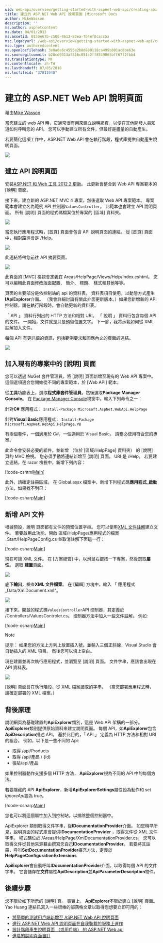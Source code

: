 ```yaml
---
uid: web-api/overview/getting-started-with-aspnet-web-api/creating-api-help-pages
title: 建立的 ASP.NET Web API 說明頁面 |Microsoft Docs
author: MikeWasson
description: ''
ms.author: aspnetcontent
ms.date: 04/01/2013
ms.assetid: 0150e67b-c50d-4613-83ea-7b4ef8cacc5a
msc.legacyurl: /web-api/overview/getting-started-with-aspnet-web-api/creating-api-help-pages
msc.type: authoredcontent
ms.openlocfilehash: 3e8a0e6c4555e2b8d880118ca499b801ac8be63e
ms.sourcegitcommit: b28cd0313af316c051c2ff8549865bff67f2fbb4
ms.translationtype: MT
ms.contentlocale: zh-TW
ms.lasthandoff: 07/05/2018
ms.locfileid: "37811940"
---
```

<a name="creating-help-pages-for-aspnet-web-api"></a>建立的 ASP.NET Web API 說明頁面
====================
藉由[Mike Wasson](https://github.com/MikeWasson)

當您建立的 web API 時，它通常很有用來建立說明網頁，以便在其他開發人員知道如何呼叫您的 API。 您可以手動建立所有文件，但最好是盡量的自動產生。

若要簡化這項工作中，ASP.NET Web API 會在執行階段，程式庫提供自動產生說明頁面。

![](creating-api-help-pages/_static/image1.png)

## <a name="creating-api-help-pages"></a>建立 API 說明頁面

安裝[ASP.NET 和 Web 工具 2012.2 更新](https://go.microsoft.com/fwlink/?LinkId=282650)。 此更新會整合到 Web API 專案範本的 [說明] 頁面。

接下來，建立新的 ASP.NET MVC 4 專案，然後選取 Web API 專案範本。 專案範本會建立名為範例 API 控制器`ValuesController`。 此範本也會建立 API 說明頁面。 所有 [說明] 頁面的程式碼檔案位於專案的 [區域] 資料夾。

![](creating-api-help-pages/_static/image2.png)

當您執行應用程式時，[首頁] 頁面會包含 API 說明頁面的連結。 從 [首頁] 頁面中，相對路徑會是 /Help。

![](creating-api-help-pages/_static/image3.png)

此連結將帶您前往 API 摘要頁面。

![](creating-api-help-pages/_static/image4.png)

此頁面的 [MVC] 檢視會定義在 Areas/HelpPage/Views/Help/Index.cshtml。 您可以編輯此頁面修改版面配置、 簡介、 標題、 樣式和其他等等。

頁面的主要部分是依控制站的 api 的資料表。 資料表項目使用，以動態方式產生**IApiExplorer**介面。 （我會詳細討論有關此介面更新版本。）如果您新增新的 API 控制器，請在執行階段時，會自動更新的資料表。

「 API 」 資料行列出的 HTTP 方法和相對 URI。 「 說明 」 資料行包含每個 API 的文件。 一開始，文件就是只是預留位置文字。 下一節，我將示範如何從 XML 註解加入文件。

每個 API 有更詳細的資訊，包括範例要求和回應內文的頁面的連結。

![](creating-api-help-pages/_static/image5.png)

## <a name="adding-help-pages-to-an-existing-project"></a>加入現有的專案中的 [說明] 頁面

您可以透過 NuGet 套件管理員，將 [說明] 頁面新增至現有的 Web API 專案中。 這個選項適合您開始從不同的專案範本，於 [Web API] 範本。

從**工具**功能表上，選取**程式庫套件管理員**，然後選取**Package Manager Console**。 在  [Package Manager Console](http://docs.nuget.org/docs/start-here/using-the-package-manager-console)視窗中，輸入下列命令之一：

針對**C#** 應用程式： `Install-Package Microsoft.AspNet.WebApi.HelpPage`

針對**Visual Basic**應用程式： `Install-Package Microsoft.AspNet.WebApi.HelpPage.VB`

有兩個套件，一個適用於 C#，一個適用於 Visual Basic。 請務必使用符合您的專案。

此命令會安裝必要的組件，並新增 （位於 [區域/HelpPage] 資料夾） 的 [說明] 頁的 MVC 檢視。 您必須手動將連結新增至 [說明] 頁面。 URI 是 /Help。 若要建立連結，在 razor 檢視中，新增下列內容：

[!code-cshtml[Main](creating-api-help-pages/samples/sample1.cshtml)]

此外，請確定註冊區域。 在 Global.asax 檔案中，新增下列程式碼**應用程式\_啟動**方法，如果找不到已：

[!code-csharp[Main](creating-api-help-pages/samples/sample2.cs?highlight=4)]

## <a name="adding-api-documentation"></a>新增 API 文件

根據預設，說明 頁面都有文件的預留位置字串。 您可以使用[XML 文件註解](https://msdn.microsoft.com/library/b2s063f7.aspx)建立文件。 若要啟用此功能，開啟 區域/HelpPage/應用程式的檔案\_Start/HelpPageConfig.cs 並取消註解下面這一行：

[!code-csharp[Main](creating-api-help-pages/samples/sample3.cs)]

現在可讓 XML 文件。 在 [方案總管] 中，以滑鼠右鍵按一下專案，然後選取**屬性**。 選取 **建置**頁面。

![](creating-api-help-pages/_static/image6.png)

底下**輸出**，檢查**XML 文件檔案**。 在 [編輯] 方塊中，輸入 「 應用程式\_Data/XmlDocument.xml"。

![](creating-api-help-pages/_static/image7.png)

接下來，開啟的程式碼`ValuesController`API 控制器，其定義於 /Controllers/ValuesControler.cs。 控制器方法中加入一些文件註解。 例如: 

[!code-csharp[Main](creating-api-help-pages/samples/sample4.cs)]

> [!NOTE]
> 提示： 如果您的方法上方列上放置插入號，並輸入三個正斜線，Visual Studio 會自動插入的 XML 項目。 然後您可以填上空白。


現在建置並再次執行應用程式，並瀏覽至 [說明] 頁面。 文件字串，應該會出現在 API 資料表。

![](creating-api-help-pages/_static/image8.png)

[說明] 頁面會在執行階段，從 XML 檔案讀取的字串。 （當您部署應用程式時，請確定部署的 XML 檔案。）

## <a name="under-the-hood"></a>背後原理

說明網頁為基礎建置的**ApiExplorer**類別，這是 Web API 架構的一部分。 **ApiExplorer**類別提供原始資料來建立說明頁面。 每個 API，如**ApiExplorer**包含**ApiDescription**描述 API。 基於此目的，「 API 」 定義為 HTTP 方法和相對 URI 的組合。 例如，以下是一些不同的 Api:

- 取得 /api/Products
- 取得 /api/產品 / {id}
- 張貼/api/產品

如果控制器動作支援多個 HTTP 方法， **ApiExplorer**視為不同的 API 中的每個方法。

若要隱藏的 API **ApiExplorer**，新增**ApiExplorerSettings**屬性設為動作和 set *IgnoreApi*設為 true。

[!code-csharp[Main](creating-api-help-pages/samples/sample5.cs)]

您也可以將這個屬性加入到控制站，以排除整個控制器中。

ApiExplorer 類別取得文件字串，從**IDocumentationProvider**介面。 如您稍早所見，說明頁面的程式庫會提供**IDocumentationProvider** ，取得文件從 XML 文件字串。 程式碼位於 /Areas/HelpPage/XmlDocumentationProvider.cs。 您可以取得文件從其他來源藉由撰寫您自己**IDocumentationProvider**。 若要將其註冊，呼叫**SetDocumentationProvider**擴充方法，定義於**HelpPageConfigurationExtensions**

**ApiExplorer**會自動呼叫**IDocumentationProvider**介面，以取得每個 API 的文件字串。 它會儲存在**文件**屬性**ApiDescription**並**ApiParameterDescription**物件。

## <a name="next-steps"></a>後續步驟

您不限於如下所示的 [說明] 頁。 事實上， **ApiExplorer**不限於建立 [說明] 頁面。 Yao Huang 連結已寫入一些很棒的部落格文章以取得您想要立即可用的：

- [將簡單的測試用戶端新增至 ASP.NET Web API 說明頁面](https://blogs.msdn.com/b/yaohuang1/archive/2012/12/02/adding-a-simple-test-client-to-asp-net-web-api-help-page.aspx)
- [進行 ASP.NET Web API 說明頁面在自我裝載的服務上運作](https://blogs.msdn.com/b/yaohuang1/archive/2012/12/20/making-asp-net-web-api-help-page-work-on-self-hosted-services.aspx)
- [設計階段產生說明頁面 （或用戶端） 的 ASP.NET Web api](https://blogs.msdn.com/b/yaohuang1/archive/2013/01/20/design-time-generation-of-help-page-or-proxy-for-asp-net-web-api.aspx)
- [進階的說明頁面自訂](https://blogs.msdn.com/b/yaohuang1/archive/2012/12/10/asp-net-web-api-help-page-part-3-advanced-help-page-customizations.aspx)
